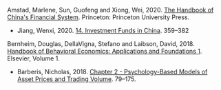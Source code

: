 Amstad, Marlene, Sun, Guofeng and Xiong, Wei, 2020. [The Handbook of China's Financial System](https://www.degruyter.com/document/doi/10.1515/9780691205847/html#MLA). Princeton: Princeton University Press. 

- Jiang, Wenxi, 2020. [14. Investment Funds in China](https://www.degruyter.com/document/doi/10.1515/9780691205847-016/html). 359–382

Bernheim, Douglas, DellaVigna, Stefano and Laibson, David, 2018. [Handbook of Behavioral Economics: Applications and Foundations 1](https://www.sciencedirect.com/handbook/handbook-of-behavioral-economics-applications-and-foundations-1). Elsevier, Volume 1.

- Barberis, Nicholas, 2018. [Chapter 2 - Psychology-Based Models of Asset Prices and Trading Volume](https://www.sciencedirect.com/science/article/abs/pii/S2352239918300010?via%3Dihub). 79–175.